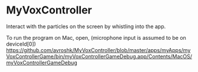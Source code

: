 # MyVoxController
Interact with the particles on the screen by whistling into the app.

To run the program on Mac, open, (microphone input is assumed to be on deviceId[0])
https://github.com/avroshk/MyVoxController/blob/master/apps/myApps/myVoxControllerGame/bin/myVoxControllerGameDebug.app/Contents/MacOS/myVoxControllerGameDebug 

